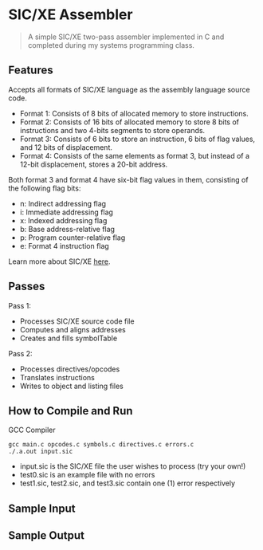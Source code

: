 # SIC/XE Assembler
>A simple SIC/XE two-pass assembler implemented in C and completed during my systems programming class.

## Features

Accepts all formats of SIC/XE language as the assembly language source code.

* Format 1: Consists of 8 bits of allocated memory to store instructions.
* Format 2: Consists of 16 bits of allocated memory to store 8 bits of instructions and two 4-bits segments to store operands.
* Format 3: Consists of 6 bits to store an instruction, 6 bits of flag values, and 12 bits of displacement.
* Format 4: Consists of the same elements as format 3, but instead of a 12-bit displacement, stores a 20-bit address.

Both format 3 and format 4 have six-bit flag values in them, consisting of the following flag bits:

* n: Indirect addressing flag
* i: Immediate addressing flag
* x: Indexed addressing flag
* b: Base address-relative flag
* p: Program counter-relative flag
* e: Format 4 instruction flag

Learn more about SIC/XE [here](https://en.wikipedia.org/wiki/Simplified_Instructional_Computer).
## Passes
Pass 1:
* Processes SIC/XE source code file
* Computes and aligns addresses
* Creates and fills symbolTable

Pass 2:
* Processes directives/opcodes
* Translates instructions
* Writes to object and listing files


## How to Compile and Run
GCC Compiler
```
gcc main.c opcodes.c symbols.c directives.c errors.c
./.a.out input.sic
```
* input.sic is the SIC/XE file the user wishes to process (try your own!)
* test0.sic is an example file with no errors
* test1.sic, test2.sic, and test3.sic contain one (1) error respectively

## Sample Input

## Sample Output
